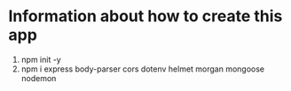 # Information about how to create this app

1. npm init -y
2. npm i express body-parser cors dotenv helmet morgan mongoose nodemon
